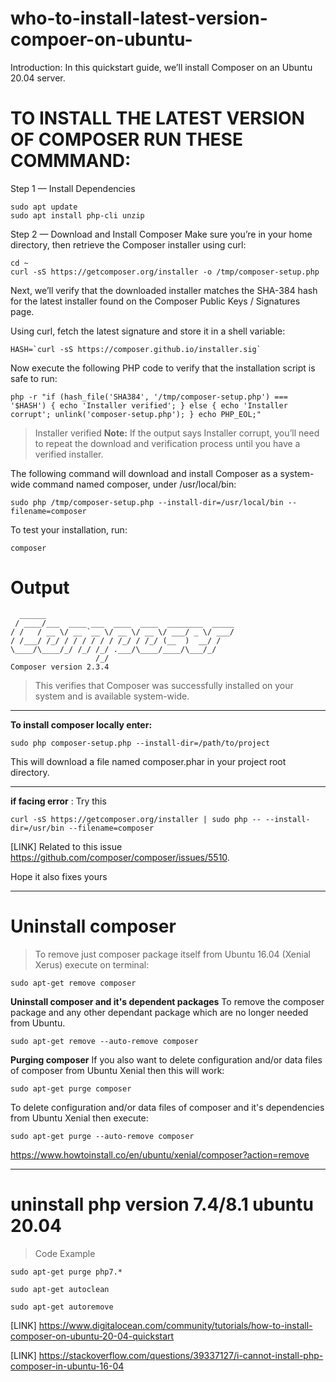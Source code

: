 # who-to-install-latest-version-compoer-on-ubuntu-
Introduction:  In this quickstart guide, we’ll install Composer on an Ubuntu 20.04 server.

# TO INSTALL THE LATEST VERSION OF COMPOSER RUN THESE COMMMAND:

Step 1 — Install Dependencies
 ```
 sudo apt update
sudo apt install php-cli unzip
```
Step 2 — Download and Install Composer
Make sure you’re in your home directory, then retrieve the Composer installer using curl:
```
cd ~
curl -sS https://getcomposer.org/installer -o /tmp/composer-setup.php
```
Next, we’ll verify that the downloaded installer matches the SHA-384 hash for the latest installer found on the Composer Public Keys / Signatures page.

Using curl, fetch the latest signature and store it in a shell variable:
```
HASH=`curl -sS https://composer.github.io/installer.sig`
```
Now execute the following PHP code to verify that the installation script is safe to run:
```
php -r "if (hash_file('SHA384', '/tmp/composer-setup.php') === '$HASH') { echo 'Installer verified'; } else { echo 'Installer corrupt'; unlink('composer-setup.php'); } echo PHP_EOL;"
```
>Installer verified
>**Note:** If the output says Installer corrupt, you’ll need to repeat the download and verification process until you have a verified installer.

The following command will download and install Composer as a system-wide command named composer, under /usr/local/bin:
```
sudo php /tmp/composer-setup.php --install-dir=/usr/local/bin --filename=composer
```
To test your installation, run:
```
composer
```
# Output
 ```
   ______
  / ____/___  ____ ___  ____  ____  ________  _____
 / /   / __ \/ __ `__ \/ __ \/ __ \/ ___/ _ \/ ___/
/ /___/ /_/ / / / / / / /_/ / /_/ (__  )  __/ /
\____/\____/_/ /_/ /_/ .___/\____/____/\___/_/
                    /_/
Composer version 2.3.4 
```
>This verifies that Composer was successfully installed on your system and is available system-wide.
_____________________________________________________________________________________________________
**To install composer locally enter:**
```
sudo php composer-setup.php --install-dir=/path/to/project
```
This will download a file named composer.phar in your project root directory.
_____________________________________________________________________________________________________

**if facing error** : Try this
```
curl -sS https://getcomposer.org/installer | sudo php -- --install-dir=/usr/bin --filename=composer
```

[LINK] Related to this issue https://github.com/composer/composer/issues/5510. 

Hope it also fixes yours
_________________________________________________________________________________________________________

# Uninstall composer
>To remove just composer package itself from Ubuntu 16.04 (Xenial Xerus) execute on terminal:
```
sudo apt-get remove composer
```
**Uninstall composer and it's dependent packages**
To remove the composer package and any other dependant package which are no longer needed from Ubuntu.
```
sudo apt-get remove --auto-remove composer
```
**Purging composer**
If you also want to delete configuration and/or data files of composer from Ubuntu Xenial then this will work:
```
sudo apt-get purge composer
```
To delete configuration and/or data files of composer and it's dependencies from Ubuntu Xenial then execute:
```
sudo apt-get purge --auto-remove composer
```
https://www.howtoinstall.co/en/ubuntu/xenial/composer?action=remove
________________________________________________________________________________________________________________________________________________

# uninstall php version 7.4/8.1 ubuntu 20.04 
>Code Example
```
sudo apt-get purge php7.*
```
```
sudo apt-get autoclean
```
```
sudo apt-get autoremove
```


[LINK] https://www.digitalocean.com/community/tutorials/how-to-install-composer-on-ubuntu-20-04-quickstart

[LINK] https://stackoverflow.com/questions/39337127/i-cannot-install-php-composer-in-ubuntu-16-04

